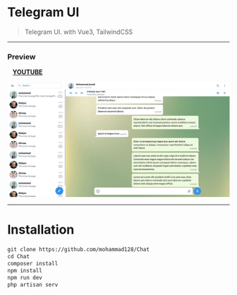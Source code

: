 # Telegram UI
> Telegram UI. with Vue3, TailwindCSS

------------

###    Preview
&nbsp;&nbsp;&nbsp;**[YOUTUBE](HTTPS://WWW.YOUTUBE.COM/WATCH?V=JLHCT2DVNPE&T=22S "YOUTUBE")**

[![Watch the video](https://github.com/mohammad128/Chat/raw/main/preview.png)](https://www.youtube.com/watch?v=jlhCT2dVnpE)

------------
# Installation

	git clone https://github.com/mohammad128/Chat
	cd Chat
	composer install
	npm install
	npm run dev
	php artisan serv
